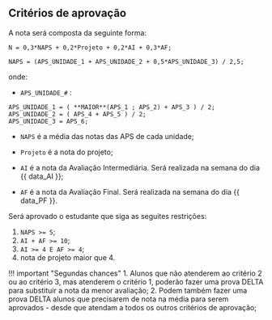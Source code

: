 <style>
section.progress-section.show {
    width: 1024px;
}


section.progress-section.show iframe {
    width: 100%;
    height: 80vh;
}

</style>

## Critérios de aprovação

A nota será composta da seguinte forma:

```
N = 0,3*NAPS + 0,2*Projeto + 0,2*AI + 0,3*AF;

NAPS = (APS_UNIDADE_1 + APS_UNIDADE_2 + 0,5*APS_UNIDADE_3) / 2,5;
```
onde:

* `APS_UNIDADE_#` :
```
APS_UNIDADE_1 = ( **MAIOR**(APS_1 ; APS_2) + APS_3 ) / 2;
APS_UNIDADE_2 = ( APS_4 + APS_5 ) / 2;
APS_UNIDADE_3 = APS_6;
```

* `NAPS` é a média das notas das APS de cada unidade;

* `Projeto` é a nota do projeto;

* `AI` é a nota da Avaliação Intermediária. Será realizada na semana do dia {{ data_AI }};

* `AF` é a nota da Avaliação Final. Será realizada na semana do dia {{ data_PF }}.

Será aprovado o estudante que siga as seguites restrições:

1. `NAPS >= 5`;
2. `AI + AF >= 10`;
3. `AI >= 4 E AF >= 4`;
4. nota de projeto maior que 4.

!!! important "Segundas chances"
    1. Alunos que não atenderem ao critério 2 ou ao critério 3, mas atenderem o critério 1, poderão fazer uma prova DELTA para substituir a nota da menor avaliação;
    2. Podem também fazer uma prova DELTA alunos que precisarem de nota na média para serem aprovados - desde que atendam a todos os outros critérios de aprovação;



